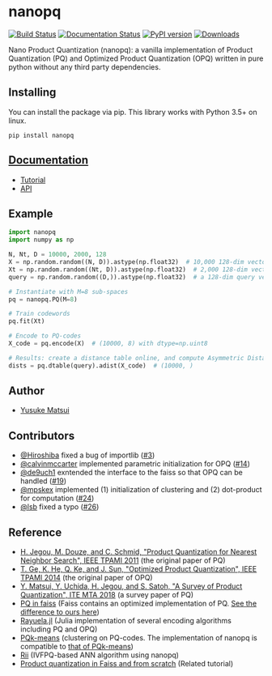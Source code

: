 # nanopq

[![Build Status](https://github.com/matsui528/nanopq/actions/workflows/build.yml/badge.svg)](https://github.com/matsui528/nanopq/actions)
[![Documentation Status](https://readthedocs.org/projects/nanopq/badge/?version=latest)](https://nanopq.readthedocs.io/en/latest/?badge=latest)
[![PyPI version](https://badge.fury.io/py/nanopq.svg)](https://badge.fury.io/py/nanopq)
[![Downloads](https://pepy.tech/badge/nanopq)](https://pepy.tech/project/nanopq)

Nano Product Quantization (nanopq): a vanilla implementation of Product Quantization (PQ) and Optimized Product Quantization (OPQ) written in pure python without any third party dependencies.


## Installing
You can install the package via pip. This library works with Python 3.5+ on linux.
```
pip install nanopq
```

## [Documentation](https://nanopq.readthedocs.io/en/latest/index.html)
- [Tutorial](https://nanopq.readthedocs.io/en/latest/source/tutorial.html)
- [API](https://nanopq.readthedocs.io/en/latest/source/api.html)

## Example

```python
import nanopq
import numpy as np

N, Nt, D = 10000, 2000, 128
X = np.random.random((N, D)).astype(np.float32)  # 10,000 128-dim vectors to be indexed
Xt = np.random.random((Nt, D)).astype(np.float32)  # 2,000 128-dim vectors for training
query = np.random.random((D,)).astype(np.float32)  # a 128-dim query vector

# Instantiate with M=8 sub-spaces
pq = nanopq.PQ(M=8)

# Train codewords
pq.fit(Xt)

# Encode to PQ-codes
X_code = pq.encode(X)  # (10000, 8) with dtype=np.uint8

# Results: create a distance table online, and compute Asymmetric Distance to each PQ-code 
dists = pq.dtable(query).adist(X_code)  # (10000, ) 
```

## Author
- [Yusuke Matsui](http://yusukematsui.me)

## Contributors
- [@Hiroshiba](https://github.com/Hiroshiba) fixed a bug of importlib ([#3](https://github.com/matsui528/nanopq/pull/3))
- [@calvinmccarter](https://github.com/calvinmccarter) implemented parametric initialization for OPQ ([#14](https://github.com/matsui528/nanopq/pull/14))
- [@de9uch1](https://github.com/de9uch1) exntended the interface to the faiss so that OPQ can be handled ([#19](https://github.com/matsui528/nanopq/pull/19))
- [@mpskex](https://github.com/mpskex) implemented (1) initialization of clustering and (2) dot-product for computation ([#24](https://github.com/matsui528/nanopq/pull/24))
- [@lsb](https://github.com/lsb) fixed a typo ([#26](https://github.com/matsui528/nanopq/pull/26))


## Reference
- [H. Jegou, M. Douze, and C. Schmid, "Product Quantization for Nearest Neighbor Search", IEEE TPAMI 2011](https://ieeexplore.ieee.org/document/5432202/) (the original paper of PQ)
- [T. Ge, K. He, Q. Ke, and J. Sun, "Optimized Product Quantization", IEEE TPAMI 2014](https://ieeexplore.ieee.org/document/6678503/) (the original paper of OPQ)
- [Y. Matsui, Y. Uchida, H. Jegou, and S. Satoh, "A Survey of Product Quantization", ITE MTA 2018](https://www.jstage.jst.go.jp/article/mta/6/1/6_2/_pdf/) (a survey paper of PQ) 
- [PQ in faiss](https://github.com/facebookresearch/faiss/wiki/Faiss-building-blocks:-clustering,-PCA,-quantization#pq-encoding--decoding) (Faiss contains an optimized implementation of PQ. [See the difference to ours here](https://nanopq.readthedocs.io/en/latest/source/tutorial.html#difference-from-pq-in-faiss))
- [Rayuela.jl](https://github.com/una-dinosauria/Rayuela.jl) (Julia implementation of several encoding algorithms including PQ and OPQ)
- [PQk-means](https://github.com/DwangoMediaVillage/pqkmeans) (clustering on PQ-codes. The implementation of nanopq is compatible to [that of PQk-means](https://github.com/DwangoMediaVillage/pqkmeans/blob/master/tutorial/1_pqkmeans.ipynb))
- [Rii](https://github.com/matsui528/rii) (IVFPQ-based ANN algorithm using nanopq)
- [Product quantization in Faiss and from scratch](https://www.youtube.com/watch?v=PNVJvZEkuXo) (Related tutorial)
